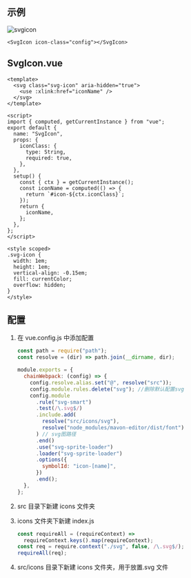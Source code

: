 ## 示例

![svgicon]({{VUE_APP_PLULIC_PATH}}posts/images/20211214/svgicon.png)

```vue
<SvgIcon icon-class="config"></SvgIcon>
```

## SvgIcon.vue

```vue
<template>
  <svg class="svg-icon" aria-hidden="true">
    <use :xlink:href="iconName" />
  </svg>
</template>

<script>
import { computed, getCurrentInstance } from "vue";
export default {
  name: "SvgIcon",
  props: {
    iconClass: {
      type: String,
      required: true,
    },
  },
  setup() {
    const { ctx } = getCurrentInstance();
    const iconName = computed(() => {
      return `#icon-${ctx.iconClass}`;
    });
    return {
      iconName,
    };
  },
};
</script>

<style scoped>
.svg-icon {
  width: 1em;
  height: 1em;
  vertical-align: -0.15em;
  fill: currentColor;
  overflow: hidden;
}
</style>
```

## 配置

1. 在 vue.config.js 中添加配置

   ```js
   const path = require("path");
   const resolve = (dir) => path.join(__dirname, dir);

   module.exports = {
     chainWebpack: (config) => {
       config.resolve.alias.set("@", resolve("src"));
       config.module.rules.delete("svg"); //删除默认配置svg
       config.module
         .rule("svg-smart")
         .test(/\.svg$/)
         .include.add(
           resolve("src/icons/svg"),
           resolve("node_modules/mavon-editor/dist/font")
         ) // svg图路径
         .end()
         .use("svg-sprite-loader")
         .loader("svg-sprite-loader")
         .options({
           symbolId: "icon-[name]",
         })
         .end();
     },
   };
   ```

2. src 目录下新建 icons 文件夹
3. icons 文件夹下新建 index.js

   ```js
   const requireAll = (requireContext) =>
     requireContext.keys().map(requireContext);
   const req = require.context("./svg", false, /\.svg$/);
   requireAll(req);
   ```

4. src/icons 目录下新建 icons 文件夹，用于放置.svg 文件
